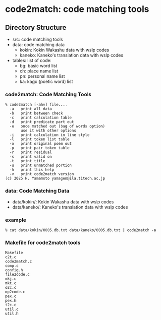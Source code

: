 # code2match: code matching tools

## Directory Structure

- src: code matching tools
- data: code matching data
  - kokin: Kokin Wakashu data with wslp codes
  - kaneko: Kaneko's translation data with wslp codes
- tables: list of code:
  - bg: basic word list
  - ch: place name list
  - pn: personal name list
  - ka: kago (poetic word) list

### **code2match**: Code Matching Tools

```
% code2match [-ahv] file....
  -a   print all data
  -b   print between check
  -c   print calculation table
  -d   print predicate part out
  -e   once matched out (bag of words option)
       use it with other options
  -i   print calculation in line style
  -l   print token list table
  -o   print original poem out
  -p   print pair token table
  -r   print residual
  -s   print valid on
  -t   print title
  -u   print unmatched portion
  -h   print this help
  -v   print code2match version
(c) 2025 H. Yamamoto yamagen@ila.titech.ac.jp

```

### **data**: Code Matching Data

- data/kokin/: Kokin Wakashu data with wslp codes
- data/kaneko/: Kaneko's translation data with wslp codes

### **example**

```
% cat data/kokin/0005.db.txt data/kaneko/0005.db.txt | code2match -a
```

### Makefile for code2match tools

```
Makefile
c2t.c
code2match.c
comp.c
config.h
file2code.c
mkj.c
mkt.c
o2c.c
op2code.c
pex.c
pex.h
t2c.c
util.c
util.h
```
